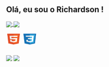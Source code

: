 ## Olá, eu sou o Richardson !

<div>
  <a href="https://github.com/anuraghazra/github-readme-stats">
    <img "height=180cm" align="center" src="https://github-readme-stats.vercel.app/api?username=rich4rds0n&show_icons=true&include_all_commits=true&theme=merko&locale=pt-br"/>
  </a>
  <a href="https://github.com/anuraghazra/convoychat">
    <img height="180cm" align="center" src="https://github-readme-stats.vercel.app/api/top-langs/?username=rich4rds0n&layout=compact&theme=merko&locale=pt-br"/>
  </a>
</div>

<div style="display: inline_block"><br>
  <img align="center" alt="HTML" height="30" width="40" src="https://raw.githubusercontent.com/devicons/devicon/master/icons/html5/html5-original.svg">
  <img align="center" alt="CSS" height="30" width="40" src="https://raw.githubusercontent.com/devicons/devicon/master/icons/css3/css3-original.svg">
</div>

##

<div>
  <a href="https://instagram.com/_richards0n_" target="_blank"><img src="https://img.shields.io/badge/-Instagram-%23E4405F?style=for-the-badge&logo=instagram&logoColor=white" target="_blank"></a>
  <a href = "mailto:richardsonagostinho@gmail.com"><img src="https://img.shields.io/badge/-Gmail-%23333?style=for-the-badge&logo=gmail&logoColor=white" target="_blank"></a>
</div>
